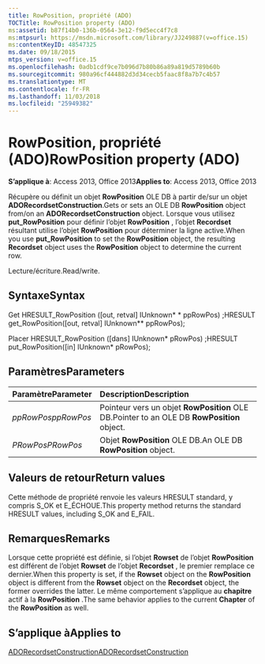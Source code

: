```yaml
---
title: RowPosition, propriété (ADO)
TOCTitle: RowPosition property (ADO)
ms:assetid: b87f14b0-136b-0564-3e12-f9d5ecc4f7c8
ms:mtpsurl: https://msdn.microsoft.com/library/JJ249887(v=office.15)
ms:contentKeyID: 48547325
ms.date: 09/18/2015
mtps_version: v=office.15
ms.openlocfilehash: 0adb1cdf9ce7b096d7b80b86a89a819d5789b60b
ms.sourcegitcommit: 980a96cf444882d3d34cecb5faac8f8a7b7c4b57
ms.translationtype: MT
ms.contentlocale: fr-FR
ms.lasthandoff: 11/03/2018
ms.locfileid: "25949382"
---
```

# <a name="rowposition-property-ado"></a><span data-ttu-id="f3f4a-102">RowPosition, propriété (ADO)</span><span class="sxs-lookup"><span data-stu-id="f3f4a-102">RowPosition property (ADO)</span></span>

<span data-ttu-id="f3f4a-103">**S’applique à**: Access 2013, Office 2013</span><span class="sxs-lookup"><span data-stu-id="f3f4a-103">**Applies to**: Access 2013, Office 2013</span></span>

<span data-ttu-id="f3f4a-104">Récupère ou définit un objet **RowPosition** OLE DB à partir de/sur un objet **ADORecordsetConstruction**.</span><span class="sxs-lookup"><span data-stu-id="f3f4a-104">Gets or sets an OLE DB **RowPosition** object from/on an **ADORecordsetConstruction** object.</span></span> <span data-ttu-id="f3f4a-105">Lorsque vous utilisez **put\_RowPosition** pour définir l’objet **RowPosition** , l’objet **Recordset** résultant utilise l’objet **RowPosition** pour déterminer la ligne active.</span><span class="sxs-lookup"><span data-stu-id="f3f4a-105">When you use **put\_RowPosition** to set the **RowPosition** object, the resulting **Recordset** object uses the **RowPosition** object to determine the current row.</span></span>

<span data-ttu-id="f3f4a-106">Lecture/écriture.</span><span class="sxs-lookup"><span data-stu-id="f3f4a-106">Read/write.</span></span>

## <a name="syntax"></a><span data-ttu-id="f3f4a-107">Syntaxe</span><span class="sxs-lookup"><span data-stu-id="f3f4a-107">Syntax</span></span>

<span data-ttu-id="f3f4a-108">Get HRESULT\_RowPosition (\[out, retval\] IUnknown\* \* ppRowPos) ;</span><span class="sxs-lookup"><span data-stu-id="f3f4a-108">HRESULT get\_RowPosition(\[out, retval\] IUnknown\*\* ppRowPos);</span></span>

<span data-ttu-id="f3f4a-109">Placer HRESULT\_RowPosition (\[dans\] IUnknown\* pRowPos) ;</span><span class="sxs-lookup"><span data-stu-id="f3f4a-109">HRESULT put\_RowPosition(\[in\] IUnknown\* pRowPos);</span></span>

## <a name="parameters"></a><span data-ttu-id="f3f4a-110">Paramètres</span><span class="sxs-lookup"><span data-stu-id="f3f4a-110">Parameters</span></span>

|<span data-ttu-id="f3f4a-111">Paramètre</span><span class="sxs-lookup"><span data-stu-id="f3f4a-111">Parameter</span></span>|<span data-ttu-id="f3f4a-112">Description</span><span class="sxs-lookup"><span data-stu-id="f3f4a-112">Description</span></span>|
|:--------|:----------|
|<span data-ttu-id="f3f4a-113">*ppRowPos*</span><span class="sxs-lookup"><span data-stu-id="f3f4a-113">*ppRowPos*</span></span> |<span data-ttu-id="f3f4a-114">Pointeur vers un objet **RowPosition** OLE DB.</span><span class="sxs-lookup"><span data-stu-id="f3f4a-114">Pointer to an OLE DB **RowPosition** object.</span></span>|
|<span data-ttu-id="f3f4a-115">*PRowPos*</span><span class="sxs-lookup"><span data-stu-id="f3f4a-115">*PRowPos*</span></span> |<span data-ttu-id="f3f4a-116">Objet **RowPosition** OLE DB.</span><span class="sxs-lookup"><span data-stu-id="f3f4a-116">An OLE DB **RowPosition** object.</span></span>|

## <a name="return-values"></a><span data-ttu-id="f3f4a-117">Valeurs de retour</span><span class="sxs-lookup"><span data-stu-id="f3f4a-117">Return values</span></span>

<span data-ttu-id="f3f4a-118">Cette méthode de propriété renvoie les valeurs HRESULT standard, y compris S\_OK et E\_ÉCHOUE.</span><span class="sxs-lookup"><span data-stu-id="f3f4a-118">This property method returns the standard HRESULT values, including S\_OK and E\_FAIL.</span></span>

## <a name="remarks"></a><span data-ttu-id="f3f4a-119">Remarques</span><span class="sxs-lookup"><span data-stu-id="f3f4a-119">Remarks</span></span>

<span data-ttu-id="f3f4a-120">Lorsque cette propriété est définie, si l’objet **Rowset** de l’objet **RowPosition** est différent de l’objet **Rowset** de l’objet **Recordset** , le premier remplace ce dernier.</span><span class="sxs-lookup"><span data-stu-id="f3f4a-120">When this property is set, if the **Rowset** object on the **RowPosition** object is different from the **Rowset** object on the **Recordset** object, the former overrides the latter.</span></span> <span data-ttu-id="f3f4a-121">Le même comportement s’applique au **chapitre** actif à la **RowPosition** .</span><span class="sxs-lookup"><span data-stu-id="f3f4a-121">The same behavior applies to the current **Chapter** of the **RowPosition** as well.</span></span>

## <a name="applies-to"></a><span data-ttu-id="f3f4a-122">S’applique à</span><span class="sxs-lookup"><span data-stu-id="f3f4a-122">Applies to</span></span>

[<span data-ttu-id="f3f4a-123">ADORecordsetConstruction</span><span class="sxs-lookup"><span data-stu-id="f3f4a-123">ADORecordsetConstruction</span></span>](adorecordsetconstruction-interface-ado.md)

